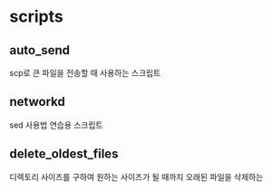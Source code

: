 # scripts
## auto_send
scp로 큰 파일을 전송할 때 사용하는 스크립트

## networkd
sed 사용법 연습용 스크립트

## delete_oldest_files
디렉토리 사이즈를 구하여 원하는 사이즈가 될 때까지 오래된 파일을 삭제하는 
